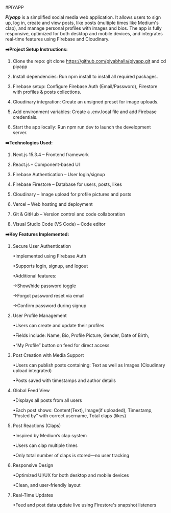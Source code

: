    #PIYAPP

***Piyapp*** is a simplified social media web application. It allows users to sign up, log in, create and view posts, like posts (multiple times like Medium's clap), and manage personal profiles with images and bios. The app is fully responsive, optimized for both desktop and mobile devices, and integrates real-time features using Firebase and Cloudinary.


**➡️Project Setup Instructions:**

1. Clone the repo:
git clone https://github.com/piyabhalla/piyapp.git and cd piyapp

2. Install dependencies:
Run npm install to install all required packages.

3. Firebase setup:
Configure Firebase Auth (Email/Password), Firestore with profiles & posts collections.

4. Cloudinary integration:
Create an unsigned preset for image uploads.

5. Add environment variables:
Create a .env.local file and add Firebase credentials.

6. Start the app locally:
Run npm run dev to launch the development server.

**➡️Technologies Used:**

1. Next.js 15.3.4 – Frontend framework

2. React.js – Component-based UI

3. Firebase Authentication – User login/signup

4. Firebase Firestore – Database for users, posts, likes

5. Cloudinary – Image upload for profile pictures and posts

6. Vercel – Web hosting and deployment

7. Git & GitHub – Version control and code collaboration

8. Visual Studio Code (VS Code) – Code editor


**➡️Key Features Implemented:**

1. Secure User Authentication

   •Implemented using Firebase Auth

   •Supports login, signup, and logout

   •Additional features:

     →Show/hide password toggle
  
     →Forgot password reset via email
  
     →Confirm password during signup

2. User Profile Management

   •Users can create and update their profiles

   •Fields include: Name, Bio, Profile Picture, Gender, Date of Birth,

   •“My Profile” button on feed for direct access

3. Post Creation with Media Support

   •Users can publish posts containing: Text as well as Images (Cloudinary upload integrated)

   •Posts saved with timestamps and author details

4. Global Feed View

   •Displays all posts from all users

   •Each post shows: Content(Text), Image(if uploaded), Timestamp, “Posted by” with correct username, Total claps (likes)

5. Post Reactions (Claps)

   •Inspired by Medium’s clap system

   •Users can clap multiple times

   •Only total number of claps is stored—no user tracking

6. Responsive Design

   •Optimized UI/UX for both desktop and mobile devices

   •Clean, and user-friendly layout

7. Real-Time Updates

   •Feed and post data update live using Firestore's snapshot listeners
